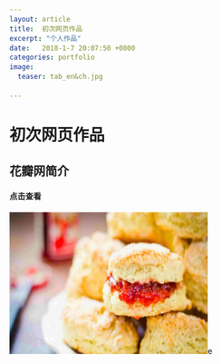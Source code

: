 ```yaml
---
layout: article
title:  初次网页作品
excerpt: "个人作品"
date:   2018-1-7 20:07:50 +0800
categories: portfolio
image:
  teaser: tab_en&ch.jpg
  
---
```


# 初次网页作品

## 花瓣网简介

#### 点击查看


<a href="https://sssakuraiii.github.io/portfolio/first_page/index.html" target="_blank"><img src="/images/huaban.jpg" width="350" height="250" border="0" /></a>e

